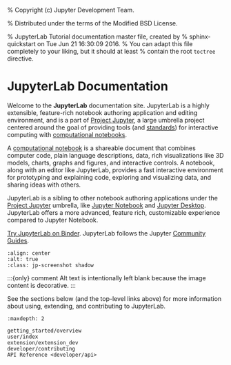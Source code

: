 % Copyright (c) Jupyter Development Team.

% Distributed under the terms of the Modified BSD License.

% JupyterLab Tutorial documentation master file, created by
% sphinx-quickstart on Tue Jun 21 16:30:09 2016.
% You can adapt this file completely to your liking, but it should at least
% contain the root `toctree` directive.

# JupyterLab Documentation

Welcome to the **JupyterLab** documentation site. JupyterLab is a highly
extensible, feature-rich notebook authoring application and editing environment,
and is a part of [Project Jupyter](https://docs.jupyter.org/en/latest/), a
large umbrella project centered around the goal of providing tools (and [standards](https://docs.jupyter.org/en/latest/#sub-project-documentation)) for interactive
computing with [computational notebooks](https://docs.jupyter.org/en/latest/#what-is-a-notebook).

A [computational notebook](https://docs.jupyter.org/en/latest/#what-is-a-notebook)
is a shareable document that combines computer code, plain language descriptions,
data, rich visualizations like 3D models, charts, graphs and figures, and interactive
controls. A notebook, along with an editor like JupyterLab, provides a fast interactive
environment for prototyping and explaining code, exploring and visualizing data, and sharing
ideas with others.

JupyterLab is a sibling to other notebook authoring applications under
the [Project Jupyter](https://docs.jupyter.org/en/latest/) umbrella, like
[Jupyter Notebook](https://jupyter-notebook.readthedocs.io/en/latest/) and
[Jupyter Desktop](https://github.com/jupyterlab/jupyterlab-desktop). JupyterLab
offers a more advanced, feature rich, customizable experience compared to
Jupyter Notebook.

[Try JupyterLab on Binder](https://mybinder.org/v2/gh/jupyterlab/jupyterlab-demo/HEAD?urlpath=lab/tree/demo). JupyterLab follows the Jupyter [Community Guides](https://jupyter.readthedocs.io/en/latest/community/content-community.html).

```{image} ./images/jupyterlab.png
:align: center
:alt: true
:class: jp-screenshot shadow
```

:::{only} comment
Alt text is intentionally left blank because the image content is decorative.
:::

See the sections below (and the top-level links above) for more information about using, extending, and contributing to JupyterLab.

```{toctree}
:maxdepth: 2

getting_started/overview
user/index
extension/extension_dev
developer/contributing
API Reference <developer/api>
```
